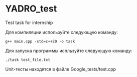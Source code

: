 # YADRO_test
Test task for internship

Для компиляции используйте следующую команду:
```
g++ main.cpp -std=c++20 -o task
```

Для запуска программы испльзуйте следующую команду:
```
./task test_file.txt
```

Unit-тесты находятся в файле Google_tests/test.cpp
